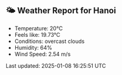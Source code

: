 <!-- WEATHER-START -->
## 🌤 Weather Report for Hanoi

- Temperature: 20°C
- Feels like: 19.73°C
- Conditions: overcast clouds
- Humidity: 64%
- Wind Speed: 2.54 m/s

Last updated: 2025-01-08 16:25:51 UTC
<!-- WEATHER-END -->
